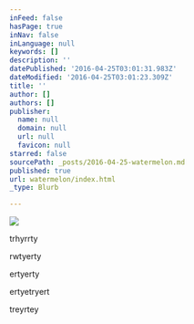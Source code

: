 ```yaml
---
inFeed: false
hasPage: true
inNav: false
inLanguage: null
keywords: []
description: ''
datePublished: '2016-04-25T03:01:31.983Z'
dateModified: '2016-04-25T03:01:23.309Z'
title: ''
author: []
authors: []
publisher:
  name: null
  domain: null
  url: null
  favicon: null
starred: false
sourcePath: _posts/2016-04-25-watermelon.md
published: true
url: watermelon/index.html
_type: Blurb

---
```

![](https://the-grid-user-content.s3-us-west-2.amazonaws.com/e95d1551-ccb0-45f3-8560-5eaecf640a19.jpg)

trhyrrty

rwtyerty

ertyerty

ertyetryert

treyrtey